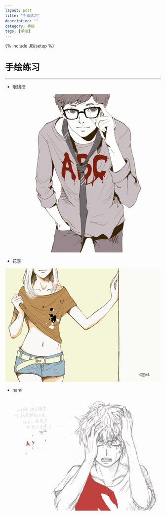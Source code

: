 ```yaml
---
layout: post
title: "手绘练习"
description: ""
category: 手绘
tags: [手绘]
---
```

{% include JB/setup %}

# 手绘练习
---

* 眼镜控

![Alt text](/image/20120520/glasses.jpg)

<!--break-->

* 花季

![Alt text](/image/20120520/huaji.jpg)

* nami

![Alt text](/image/20120520/nami.jpg)





